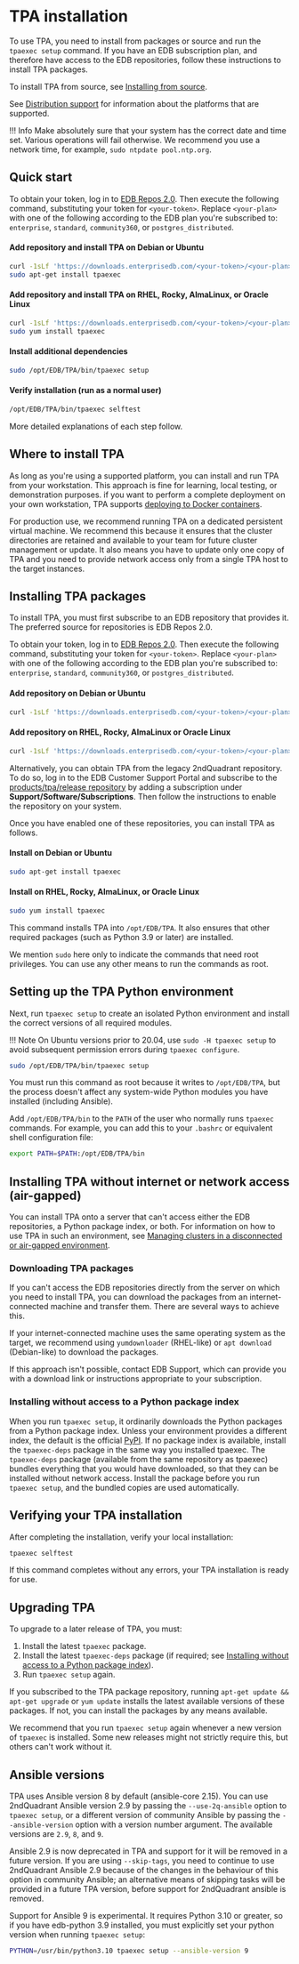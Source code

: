 # TPA installation

To use TPA, you need to install from packages or source and run the
`tpaexec setup` command. If you have an EDB subscription plan, and therefore have
access to the EDB repositories, follow these instructions to install TPA packages.

To install TPA from source, see
[Installing from source](INSTALL-repo.md).

See [Distribution support](distributions.md) for information
about the platforms that are supported.

!!! Info
    Make absolutely sure that your system has the correct
    date and time set. Various operations will fail otherwise. We
    recommend you use a network time, for example, `sudo ntpdate
    pool.ntp.org`.

## Quick start

To obtain your token, log in to [EDB Repos 2.0](https://www.enterprisedb.com/repos-downloads).
Then execute the following command, substituting
your token for `<your-token>`. Replace `<your-plan>` with
one of the following according to the EDB plan you're subscribed to:
`enterprise`, `standard`, `community360`, or `postgres_distributed`.

#### Add repository and install TPA on Debian or Ubuntu
```bash
curl -1sLf 'https://downloads.enterprisedb.com/<your-token>/<your-plan>/setup.deb.sh' | sudo -E bash
sudo apt-get install tpaexec
```

#### Add repository and install TPA on RHEL, Rocky, AlmaLinux, or Oracle Linux
```bash
curl -1sLf 'https://downloads.enterprisedb.com/<your-token>/<your-plan>/setup.rpm.sh' | sudo -E bash
sudo yum install tpaexec
```

#### Install additional dependencies
```bash
sudo /opt/EDB/TPA/bin/tpaexec setup
```

#### Verify installation (run as a normal user)
```bash
/opt/EDB/TPA/bin/tpaexec selftest
```

More detailed explanations of each step follow.

## Where to install TPA

As long as you're using a supported platform, you can install and run TPA
from your workstation. This approach is fine for learning, local testing, or
demonstration purposes. if you want to perform a complete deployment on your
own workstation, TPA supports [deploying to Docker containers](platform-docker.md).

For production use, we recommend running TPA on a dedicated persistent
virtual machine. We recommend this because it ensures that the cluster
directories are retained and available to your team for future cluster
management or update. It also means you have to update only one copy of
TPA and you need to provide network access only from a single TPA host
to the target instances.

## Installing TPA packages

To install TPA, you must first subscribe to an EDB repository that
provides it. The preferred source for repositories is EDB Repos 2.0.

To obtain your token, log in to [EDB Repos 2.0](https://www.enterprisedb.com/repos-downloads).
Then execute the following command, substituting
your token for `<your-token>`. Replace `<your-plan>` with
one of the following according to the EDB plan you're subscribed to:
`enterprise`, `standard`, `community360`, or `postgres_distributed`.

#### Add repository on Debian or Ubuntu
```bash
curl -1sLf 'https://downloads.enterprisedb.com/<your-token>/<your-plan>/setup.deb.sh' | sudo -E bash

```

#### Add repository on RHEL, Rocky, AlmaLinux or Oracle Linux
```bash
curl -1sLf 'https://downloads.enterprisedb.com/<your-token>/<your-plan>/setup.rpm.sh' | sudo -E bash
```

Alternatively, you can obtain TPA from the legacy 2ndQuadrant
repository. To do so, log in to the EDB Customer Support Portal and
subscribe to the [products/tpa/release repository](https://techsupport.enterprisedb.com/software_subscriptions/add/products/tpa/)
by adding a subscription under **Support/Software/Subscriptions**.
Then follow the instructions to enable the repository on your system.

Once you have enabled one of these repositories, you can install TPA
as follows.

#### Install on Debian or Ubuntu
```bash
sudo apt-get install tpaexec
```
#### Install on RHEL, Rocky, AlmaLinux, or Oracle Linux
```bash
sudo yum install tpaexec
```

This command installs TPA into `/opt/EDB/TPA`. It also
ensures that other required packages (such as Python 3.9 or later) are
installed.

We mention `sudo` here only to indicate the commands that need root
privileges. You can use any other means to run the commands as root.

## Setting up the TPA Python environment

Next, run `tpaexec setup` to create an isolated Python environment and
install the correct versions of all required modules.

!!! Note
    On Ubuntu versions prior to 20.04, use `sudo -H tpaexec setup`
    to avoid subsequent permission errors during `tpaexec configure`.

```bash
sudo /opt/EDB/TPA/bin/tpaexec setup
```

You must run this command as root because it writes to `/opt/EDB/TPA`,
but the process doesn't affect any system-wide Python modules you
have installed (including Ansible).

Add `/opt/EDB/TPA/bin` to the `PATH` of the user who
normally runs `tpaexec` commands. For example, you can add this to
your `.bashrc` or equivalent shell configuration file:

```bash
export PATH=$PATH:/opt/EDB/TPA/bin
```

## Installing TPA without internet or network access (air-gapped)

You can install TPA onto a server that can't
access either the EDB repositories, a Python package index, or both.
For information on how to use TPA in such an environment, see
[Managing clusters in a disconnected or air-gapped
environment](air-gapped.md).

### Downloading TPA packages

If you can't access the EDB repositories directly from the server on
which you need to install TPA, you can download the packages from an
internet-connected machine and transfer them. There are several ways to
achieve this.

If your internet-connected machine uses the same operating system as the
target, we recommend using `yumdownloader` (RHEL-like) or `apt download`
(Debian-like) to download the packages.

If this approach isn't possible, contact EDB Support, which can provide
you with a download link or instructions appropriate to your
subscription.

### Installing without access to a Python package index

When you run `tpaexec setup`, it ordinarily downloads the Python
packages from a Python package index. Unless your environment provides a
different index, the default is the official [PyPI](https://pypi.org). If
no package index is available, install the `tpaexec-deps`
package in the same way you installed tpaexec. The `tpaexec-deps`
package (available from the same repository as tpaexec) bundles
everything that you would have downloaded, so that they can be
installed without network access. Install the package before you
run `tpaexec setup`, and the bundled copies are used automatically.

## Verifying your TPA installation

After completing the installation,
verify your local installation:

```bash
tpaexec selftest
```

If this command completes without any errors, your TPA installation
is ready for use.

## Upgrading TPA

To upgrade to a later release of TPA, you must:

1. Install the latest `tpaexec` package.
2. Install the latest `tpaexec-deps` package (if required; see [Installing without access to a Python package index](#installing-without-access-to-a-python-package-index)).
3. Run `tpaexec setup` again.

If you subscribed to the TPA package repository,
running `apt-get update && apt-get upgrade` or `yum update`
installs the latest available versions of these packages. If not,
you can install the packages by any means available.

We recommend that you run `tpaexec setup` again whenever a new version
of `tpaexec` is installed. Some new releases might not strictly require
this, but others can't work without it.

## Ansible versions

TPA uses Ansible version 8 by default (ansible-core 2.15). You can use
2ndQuadrant Ansible version 2.9 by passing the `--use-2q-ansible`
option to `tpaexec setup`, or a different version of community Ansible
by passing the `--ansible-version` option with a version number
argument. The available versions are `2.9`, `8`, and `9`.

Ansible 2.9 is now deprecated in TPA and support for it will be removed
in a future version. If you are using `--skip-tags`, you need to
continue to use 2ndQuadrant Ansible 2.9 because of the changes in the
behaviour of this option in community Ansible; an alternative means of
skipping tasks will be provided in a future TPA version, before support
for 2ndQuadrant ansible is removed.

Support for Ansible 9 is experimental. It requires Python 3.10 or
greater, so if you have edb-python 3.9 installed, you must explicitly
set your python version when running `tpaexec setup`:

```bash
PYTHON=/usr/bin/python3.10 tpaexec setup --ansible-version 9
```
